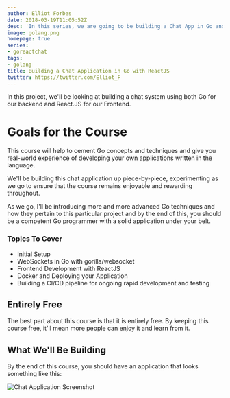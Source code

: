 ```yaml
---
author: Elliot Forbes
date: 2018-03-19T11:05:52Z
desc: 'In this series, we are going to be building a Chat App in Go and ReactJS'
image: golang.png
homepage: true
series:
- goreactchat
tags:
- golang
title: Building a Chat Application in Go with ReactJS
twitter: https://twitter.com/Elliot_F
---
```


In this project, we'll be looking at building a chat system using both Go for our backend and React.JS for our Frontend.

# Goals for the Course

This course will help to cement Go concepts and techniques and give you real-world experience of developing your own applications written in the language.

We'll be building this chat application up piece-by-piece, experimenting as we go to ensure that the course remains enjoyable and rewarding throughout. 

As we go, I'll be introducing more and more advanced Go techniques and how they pertain to this particular project and by the end of this, you should be a competent Go programmer with a solid application under your belt.

### Topics To Cover

* Initial Setup 
* WebSockets in Go with gorilla/websocket
* Frontend Development with ReactJS
* Docker and Deploying your Application
* Building a CI/CD pipeline for ongoing rapid development and testing

## Entirely Free

The best part about this course is that it is entirely free. By keeping this course free, it'll mean more people can enjoy it and learn from it.

## What We'll Be Building

By the end of this course, you should have an application that looks something like this:

![Chat Application Screenshot](https://s3-eu-west-1.amazonaws.com/images.tutorialedge.net/images/chat-app-go-react/screenshot-01.png)
